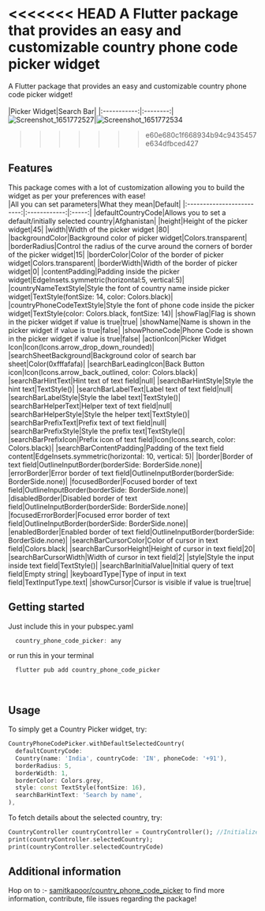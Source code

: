 <!--
This README describes the package. If you publish this package to pub.dev,
this README's contents appear on the landing page for your package.

For information about how to write a good package README, see the guide for
[writing package pages](https://dart.dev/guides/libraries/writing-package-pages).

For general information about developing packages, see the Dart guide for
[creating packages](https://dart.dev/guides/libraries/create-library-packages)
and the Flutter guide for
[developing packages and plugins](https://flutter.dev/developing-packages).
-->

<<<<<<< HEAD
A Flutter package that provides an easy and customizable country phone code picker widget  
=======
A Flutter package that provides an easy and customizable country phone code picker widget!<br><br>
|Picker Widget|Search Bar|
|:-----------:|:--------:|
![Screenshot_1651772527](https://user-images.githubusercontent.com/77121931/166982768-e136a1da-105c-4af3-93d3-2a2a87aadf3b.png)|![Screenshot_1651772534](https://user-images.githubusercontent.com/77121931/166982782-7c92aaa2-0acc-4aac-b1e2-2f65714b593e.png)


>>>>>>> e60e680c1f668934b94c9435457e634dfbced427

## Features

<!-- TODO: List what your package can do. Maybe include images, gifs, or videos. -->
This package comes with a lot of customization allowing you to build the widget as per your preferences with ease!
<br>
|All you can set parameters|What they mean|Default|
|:-------------------------:|:------------:|:-----:|
|defaultCountryCode|Allows you to set a default/initially selected country|Afghanistan|
|height|Height of the picker widget|45|
|width|Width of the picker widget |80|
|backgroundColor|Background color of picker widget|Colors.transparent|
|borderRadius|Control the radius of the curve around the corners of border of the picker widget|15|
|borderColor|Color of the border of picker widget|Colors.transparent|
|borderWidth|Width of the border of picker widget|0|
|contentPadding|Padding inside the picker widget|EdgeInsets.symmetric(horizontal:5, vertical:5)|
|countryNameTextStyle|Style the font of country name inside picker widget|TextStyle(fontSize: 14, color: Colors.black)|
|countryPhoneCodeTextStyle|Style the font of phone code inside the picker widget|TextStyle(color: Colors.black, fontSize: 14)|
|showFlag|Flag is shown in the picker widget if value is true|true|
|showName|Name is shown in the picker widget if value is true|false|
|showPhoneCode|Phone Code is shown in the picker widget if value is true|false|
|actionIcon|Picker Widget Icon|Icon(Icons.arrow_drop_down_rounded)|
|searchSheetBackground|Background color of search bar sheet|Color(0xfffafafa)|
|searchBarLeadingIcon|Back Button icon|Icon(Icons.arrow_back_outlined, color: Colors.black)|
|searchBarHintText|Hint text of text field|null|
|searchBarHintStyle|Style the hint text|TextStyle()|
|searchBarLabelText|Label text of text field|null|
|searchBarLabelStyle|Style the label text|TextStyle()|
|searchBarHelperText|Helper text of text field|null|
|searchBarHelperStyle|Style the helper text|TextStyle()|
|searchBarPrefixText|Prefix text of text field|null|
|searchBarPrefixStyle|Style the prefix text|TextStyle()|
|searchBarPrefixIcon|Prefix icon of text field|Icon(Icons.search, color: Colors.black)|
|searchBarContentPadding|Padding of the text field content|EdgeInsets.symmetric(horizontal: 10, vertical: 5)|
|border|Border of text field|OutlineInputBorder(borderSide: BorderSide.none)|
|errorBorder|Error border of text field|OutlineInputBorder(borderSide: BorderSide.none)|
|focusedBorder|Focused border of text field|OutlineInputBorder(borderSide: BorderSide.none)|
|disabledBorder|Disabled border of text field|OutlineInputBorder(borderSide: BorderSide.none)|
|focusedErrorBorder|Focused error border of text field|OutlineInputBorder(borderSide: BorderSide.none)|
|enabledBorder|Enabled border of text field|OutlineInputBorder(borderSide: BorderSide.none)|
|searchBarCursorColor|Color of cursor in text field|Colors.black|
|searchBarCursorHeight|Height of cursor in text field|20|
|searchBarCursorWidth|Width of cursor in text field|2|
|style|Style the input inside text field|TextStyle()|
|searchBarInitialValue|Initial query of text field|Empty string|
|keyboardType|Type of input in text field|TextInputType.text|
|showCursor|Cursor is visible if value is true|true|


## Getting started

<!-- TODO: List prerequisites and provide or point to information on how to
start using the package. -->
Just include this in your pubspec.yaml<br>
```dart
  country_phone_code_picker: any
```
or run this in your terminal
<br>

```dart
  flutter pub add country_phone_code_picker
```

<br>

## Usage


<!-- TODO: Include short and useful examples for package users. Add longer examples
to `/example` folder. -->

To simply get a Country Picker widget, try:
```dart
CountryPhoneCodePicker.withDefaultSelectedCountry(
  defaultCountryCode:
  Country(name: 'India', countryCode: 'IN', phoneCode: '+91'),
  borderRadius: 5,
  borderWidth: 1,
  borderColor: Colors.grey,
  style: const TextStyle(fontSize: 16),
  searchBarHintText: 'Search by name',
),
```

To fetch details about the selected country, try:

```dart
CountryController countryController = CountryController(); //Initialize the controller
print(countryController.selectedCountry);
print(countryController.selectedCountryCode)
```

## Additional information

<!-- TODO: Tell users more about the package: where to find more information, how to
contribute to the package, how to file issues, what response they can expect
from the package authors, and more.
 -->
 
 Hop on to :- [samitkapoor/country_phone_code_picker](https://github.com/samitkapoor/country_phone_code_picker) 
 to find more information, contribute, file issues regarding the package!
 

